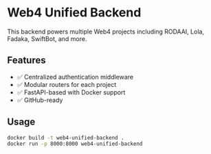 # Web4 Unified Backend

This backend powers multiple Web4 projects including RODAAI, Lola, Fadaka, SwiftBot, and more.

## Features

- ✅ Centralized authentication middleware
- ✅ Modular routers for each project
- ✅ FastAPI-based with Docker support
- ✅ GitHub-ready

## Usage

```bash
docker build -t web4-unified-backend .
docker run -p 8000:8000 web4-unified-backend
```